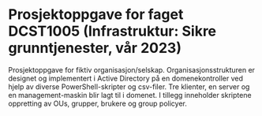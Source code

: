 # Prosjektoppgave for faget DCST1005 (Infrastruktur: Sikre grunntjenester, vår 2023)
Prosjektoppgave for fiktiv organisasjon/selskap. Organisasjonsstrukturen er designet og implementert i Active Directory på en domenekontroller ved hjelp av diverse PowerShell-skripter og csv-filer. Tre klienter, en server og en management-maskin blir lagt til i domenet. I tillegg inneholder skriptene oppretting av OUs, grupper, brukere og group policyer.
